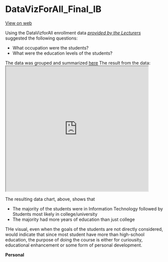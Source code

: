 # DataVizForAll_Final_IB

<a href="https://ibhola.github.io/DataVizForAll_Final_IB/" target="_blank">View on web</a>
<p/>
Using the DataVizforAll enrollment data <cite> <a href="https://docs.google.com/spreadsheets/d/1egX_akJccnCSzdk1aaDdtrEGe5HcaTrlOW-Yf6mJ3Uo/edit#gid=70869349" target="_blank"> provided by the Lecturers</a> </cite>suggested the following questions:
<ul>
<li>What occupation were the students?</li>
<li>What were the education levels of the students?</li>
</ul>
<p/>
The data was grouped and summarized <a href="https://docs.google.com/spreadsheets/d/1xjRvft0Mt2Xb4r4Vy1wCGKezJ1LeDjmQspXxHduM-pg/pubhtml" target="_blank">here</a>
The result from the data:
<iframe src="https://docs.google.com/spreadsheets/d/1xjRvft0Mt2Xb4r4Vy1wCGKezJ1LeDjmQspXxHduM-pg/pubchart?oid=1060235457&format=interactive" width="90%" height="400"></iframe>

The resulting data chart, above, shows that
<ul>
<li> The majority of the students were in Information Technology followed by <br/>Students most likely in college/university</li>
<li> The majority had more years of education than just college</li>
</ul>
THe visual, even when the goals of the students are not directly considered, would indicate that since most student have more than high-school education, the purpose of doing the course is either for curiousity, educational enhancement or some form of personal development.

<b>Personal 

